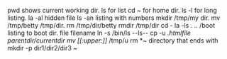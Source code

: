 pwd shows current working dir.
ls for list
cd ~ for home dir.
ls -l for long listing.
la -al hidden file
ls -an listing with numbers
mkdir /tmp/my dir.
mv /tmp/betty /tmp/dir.
rm /tmp/dir/betty
rmdir /tmp/dir
cd -
la -ls . .. /boot listing to boot dir.
file filename
ln -s /bin/ls --ls--
cp -u *.htmlfile parentdir/currentdir
mv [[:upper:]]* /tmp/u
rm *~ directory that ends with
mkdir -p dir1/dir2/dir3 ~
